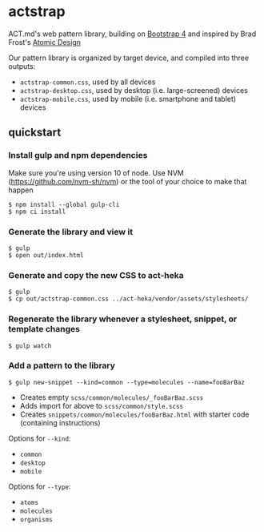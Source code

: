 # actstrap

ACT.md's web pattern library, building on [Bootstrap 4](http://v4-alpha.getbootstrap.com/) and 
inspired by Brad Frost's [Atomic Design](http://atomicdesign.bradfrost.com/chapter-2/)

Our pattern library is organized by target device, and compiled into three outputs:

* `actstrap-common.css`, used by all devices
* `actstrap-desktop.css`, used by desktop (i.e. large-screened) devices
* `actstrap-mobile.css`, used by mobile (i.e. smartphone and tablet) devices


## quickstart

### Install gulp and npm dependencies
Make sure you're using version 10 of node.  Use NVM (https://github.com/nvm-sh/nvm) or the tool of your choice to make that happen

```
$ npm install --global gulp-cli
$ npm ci install
```

### Generate the library and view it

```
$ gulp
$ open out/index.html
```

### Generate and copy the new CSS to act-heka

```
$ gulp
$ cp out/actstrap-common.css ../act-heka/vendor/assets/stylesheets/
```

### Regenerate the library whenever a stylesheet, snippet, or template changes

```
$ gulp watch
```

### Add a pattern to the library

```
$ gulp new-snippet --kind=common --type=molecules --name=fooBarBaz
```

* Creates empty `scss/common/molecules/_fooBarBaz.scss`
* Adds import for above to `scss/common/style.scss`
* Creates `snippets/common/molecules/fooBarBaz.html` with starter code (containing instructions)

Options for `--kind`:

* `common`
* `desktop`
* `mobile`

Options for `--type`:

* `atoms`
* `molecules`
* `organisms`
